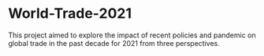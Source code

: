 # World-Trade-2021
This project aimed to explore the impact of recent policies and pandemic on global trade in the past decade for 2021 from three perspectives.
